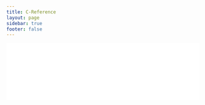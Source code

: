 ```yaml
---
title: C-Reference
layout: page
sidebar: true
footer: false
---
```


<iframe src="/c-reference/ast__nodes_8c.html" style="width: 100%; height: calc(100vh - var(--vp-nav-height)); border: 0px;"></iframe>
